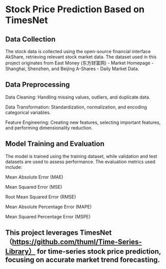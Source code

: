 # Stock Price Prediction Based on TimesNet

## Data Collection

The stock data is collected using the open-source financial interface AkShare, retrieving relevant stock market data. The dataset used in this project originates from East Money (东方财富网) - Market Homepage - Shanghai, Shenzhen, and Beijing A-Shares - Daily Market Data.

## Data Preprocessing

Data Cleaning: Handling missing values, outliers, and duplicate data.

Data Transformation: Standardization, normalization, and encoding categorical variables.

Feature Engineering: Creating new features, selecting important features, and performing dimensionality reduction.

## Model Training and Evaluation

The model is trained using the training dataset, while validation and test datasets are used to assess performance. The evaluation metrics used include:

Mean Absolute Error (MAE)

Mean Squared Error (MSE)

Root Mean Squared Error (RMSE)

Mean Absolute Percentage Error (MAPE)

Mean Squared Percentage Error (MSPE)

##  This project leverages TimesNet（https://github.com/thuml/Time-Series-Library） for time-series stock price prediction, focusing on accurate market trend forecasting.
